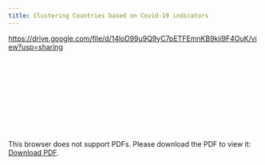 ```yaml
---
title: Clustering Countries based on Covid-19 indicators
---
```


https://drive.google.com/file/d/14loD99u9Q9yC7pETFEmnKB9kii9F4OuK/view?usp=sharing

<object data="https://drive.google.com/file/d/14loD99u9Q9yC7pETFEmnKB9kii9F4OuK/view?usp=sharing" type="application/pdf" width="700px" height="700px">
    <embed src="https://drive.google.com/file/d/14loD99u9Q9yC7pETFEmnKB9kii9F4OuK/view?usp=sharing">
        <p>This browser does not support PDFs. Please download the PDF to view it: <a href="https://drive.google.com/file/d/14loD99u9Q9yC7pETFEmnKB9kii9F4OuK/view?usp=sharing">Download PDF</a>.</p>
    </embed>
</object>
